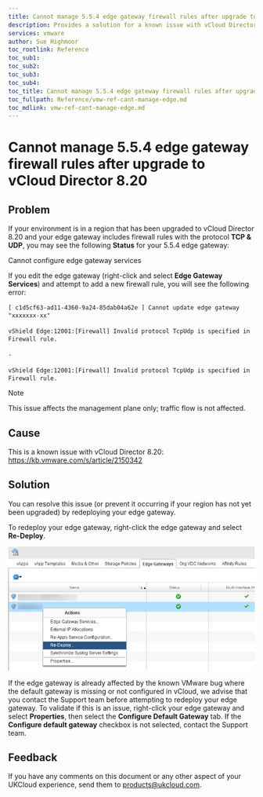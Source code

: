 ```yaml
---
title: Cannot manage 5.5.4 edge gateway firewall rules after upgrade to vCloud Director 8.20 | UKCloud Ltd
description: Provides a solution for a known issue with vCloud Director 8.20
services: vmware
author: Sue Highmoor
toc_rootlink: Reference
toc_sub1: 
toc_sub2:
toc_sub3:
toc_sub4:
toc_title: Cannot manage 5.5.4 edge gateway firewall rules after upgrade to vCloud Director 8.20
toc_fullpath: Reference/vmw-ref-cant-manage-edge.md
toc_mdlink: vmw-ref-cant-manage-edge.md
---
```


# Cannot manage 5.5.4 edge gateway firewall rules after upgrade to vCloud Director 8.20

## Problem

If your environment is in a region that has been upgraded to vCloud Director 8.20 and your edge gateway includes firewall rules with the protocol **TCP & UDP**, you may see the following **Status** for your 5.5.4 edge gateway:

Cannot configure edge gateway services

If you edit the edge gateway (right-click and select **Edge Gateway Services**) and attempt to add a new firewall rule, you will see the following error:

    [ c1d5cf63-ad11-4360-9a24-85dab04a62e ] Cannot update edge gateway "xxxxxxx-xx"

    vShield Edge:12001:[Firewall] Invalid protocol TcpUdp is specified in Firewall rule.

    -

    vShield Edge:12001:[Firewall] Invalid protocol TcpUdp is specified in Firewall rule.

> [!NOTE]
> This issue affects the management plane only; traffic flow is not affected.

## Cause

This is a known issue with vCloud Director 8.20: https://kb.vmware.com/s/article/2150342

## Solution

You can resolve this issue (or prevent it occurring if your region has not yet been upgraded) by redeploying your edge gateway.

To redeploy your edge gateway, right-click the edge gateway and select **Re-Deploy**.

![Redeploy edge option in vCloud Director](images/vcd_redeploymenu.png)

If the edge gateway is already affected by the known VMware bug where the default gateway is missing or not configured in vCloud, we advise that you contact the Support team before attempting to redeploy your edge gateway. To validate if this is an issue, right-click your edge gateway and select **Properties**, then select the **Configure Default Gateway** tab. If the **Configure default gateway** checkbox is not selected, contact the Support team.

## Feedback

If you have any comments on this document or any other aspect of your UKCloud experience, send them to <products@ukcloud.com>.